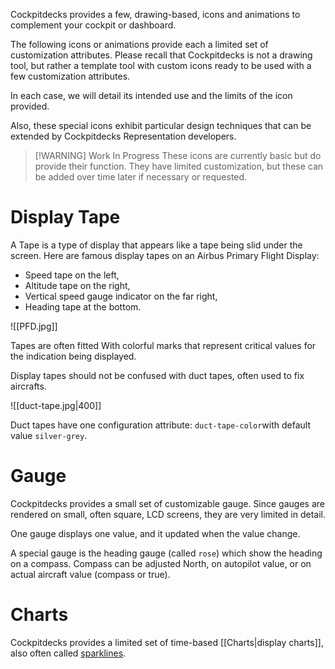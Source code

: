 Cockpitdecks provides a few, drawing-based, icons and animations to complement your cockpit or dashboard.

The following icons or animations provide each a limited set of customization attributes. Please recall that Cockpitdecks is not a drawing tool, but rather a template tool with custom icons ready to be used with a few customization attributes.

In each case, we will detail its intended use and the limits of the icon provided.

Also, these special icons exhibit particular design techniques that can be extended by Cockpitdecks Representation developers.


> [!WARNING] Work In Progress
> These icons are currently basic but do provide their function.
> They have limited customization, but these can be added over time later if necessary or requested.


# Display Tape

A Tape is a type of display that appears like a tape being slid under the screen. Here are famous display tapes on an Airbus Primary Flight Display:

- Speed tape on the left,
- Altitude tape on the right,
- Vertical speed gauge indicator on the far right,
- Heading tape at the bottom.

![[PFD.jpg]]

Tapes are often fitted With colorful marks that represent critical values for the indication being displayed.

Display tapes should not be confused with duct tapes, often used to fix aircrafts.

![[duct-tape.jpg|400]]

Duct tapes have one configuration attribute: `duct-tape-color`with default value `silver-grey`.

# Gauge

Cockpitdecks provides a small set of customizable gauge. Since gauges are rendered on small, often square, LCD screens, they are very limited in detail.

One gauge displays one value, and it updated when the value change.

A special gauge is the heading gauge (called `rose`) which show the heading on a compass. Compass can be adjusted North, on autopilot value, or on actual aircraft value (compass or true).

# Charts

Cockpitdecks provides a limited set of time-based [[Charts|display charts]], also often called [sparklines](https://en.wikipedia.org/wiki/Sparkline).
